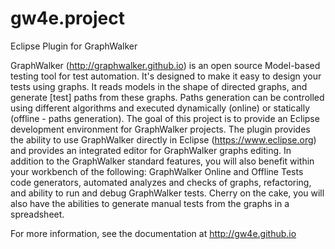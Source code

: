 # gw4e.project
Eclipse Plugin for GraphWalker

GraphWalker (http://graphwalker.github.io) is an open source Model-based testing tool for test automation. It's designed to make it easy to design your tests using graphs. It reads models in the shape of directed graphs, and generate [test] paths from these graphs. Paths generation can be controlled using different algorithms and executed dynamically (online) or statically (offline - paths generation). The goal of this project is to provide an Eclipse development environment for GraphWalker projects. The plugin provides the ability to use GraphWalker directly in Eclipse (https://www.eclipse.org) and provides an integrated editor for GraphWalker graphs editing. In addition to the GraphWalker standard features, you will also benefit within your workbench of the following: GraphWalker Online and Offline Tests code generators, automated analyzes and checks of graphs, refactoring, and ability to run and debug GraphWalker tests. Cherry on the cake, you will also have the abilities to generate manual tests from the graphs in a spreadsheet.

For more information, see the documentation at http://gw4e.github.io
